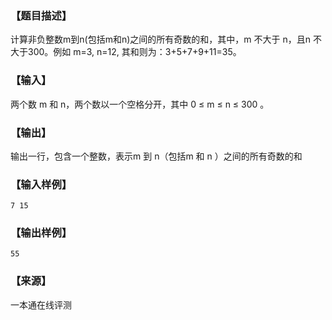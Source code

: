 ### 【题目描述】

计算非负整数m到n(包括m和n)之间的所有奇数的和，其中，m 不大于 n，且n 不大于300。例如 m=3, n=12, 其和则为：3+5+7+9+11=35。

### 【输入】

两个数 m 和 n，两个数以一个空格分开，其中 0 ≤ m ≤ n ≤ 300 。

### 【输出】

输出一行，包含一个整数，表示m 到 n（包括m 和 n ）之间的所有奇数的和

### 【输入样例】

```
7 15
```

### 【输出样例】

```
55
```


 ### 【来源】

 一本通在线评测 
